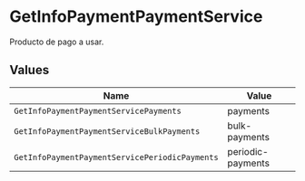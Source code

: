 # GetInfoPaymentPaymentService

Producto de pago a usar.


## Values

| Name                                           | Value                                          |
| ---------------------------------------------- | ---------------------------------------------- |
| `GetInfoPaymentPaymentServicePayments`         | payments                                       |
| `GetInfoPaymentPaymentServiceBulkPayments`     | bulk-payments                                  |
| `GetInfoPaymentPaymentServicePeriodicPayments` | periodic-payments                              |